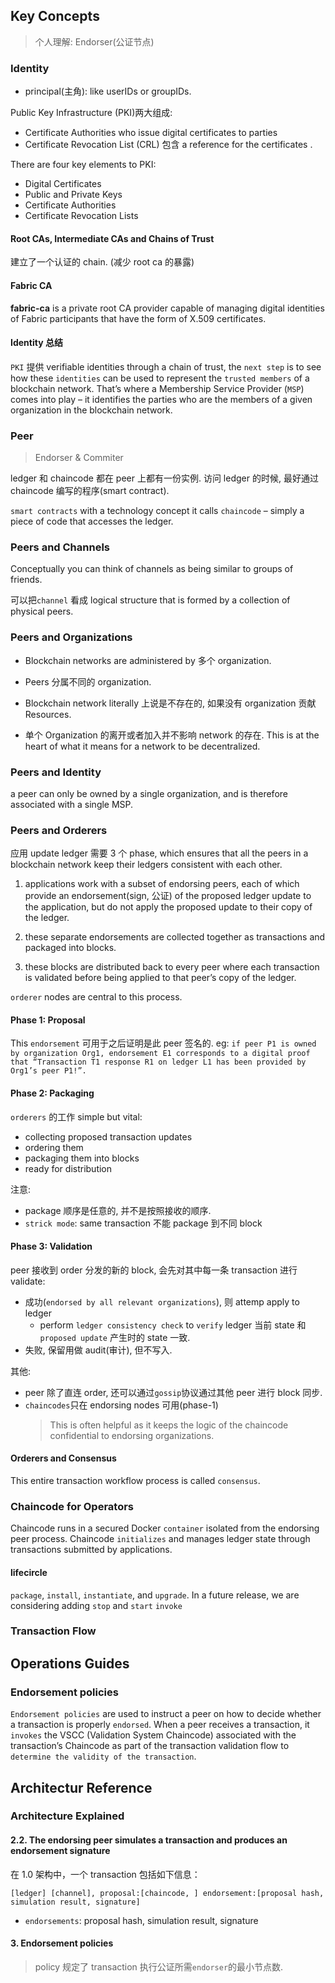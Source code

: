 ## Key Concepts

> 个人理解: Endorser(公证节点)

### Identity

* principal(主角): like userIDs or groupIDs.

Public Key Infrastructure (PKI)两大组成:

* Certificate Authorities who issue digital certificates to parties
* Certificate Revocation List (CRL) 包含 a reference for the certificates .

There are four key elements to PKI:

* Digital Certificates
* Public and Private Keys
* Certificate Authorities
* Certificate Revocation Lists

#### Root CAs, Intermediate CAs and Chains of Trust

建立了一个认证的 chain. (减少 root ca 的暴露)

#### Fabric CA

**fabric-ca** is a private root CA provider capable of managing digital identities of Fabric participants that have the form of X.509 certificates.

#### Identity 总结

`PKI` 提供 verifiable identities through a chain of trust, the `next step` is to see how these `identities` can be used to represent the `trusted members` of a blockchain network. That’s where a Membership Service Provider (`MSP`) comes into play – it identifies the parties who are the members of a given organization in the blockchain network.

### Peer

> Endorser & Commiter

ledger 和 chaincode 都在 peer 上都有一份实例. 访问 ledger 的时候, 最好通过 chaincode 编写的程序(smart contract).

`smart contracts` with a technology concept it calls `chaincode` – simply a piece of code that accesses the ledger.

### Peers and Channels

Conceptually you can think of channels as being similar to groups of friends.

可以把`channel` 看成 logical structure that is formed by a collection of physical peers.

### Peers and Organizations

* Blockchain networks are administered by 多个 organization.

* Peers 分属不同的 organization.

* Blockchain network literally 上说是不存在的, 如果没有 organization 贡献 Resources.

* 单个 Organization 的离开或者加入并不影响 network 的存在. This is at the heart of what it means for a network to be decentralized.

### Peers and Identity

a peer can only be owned by a single organization, and is therefore associated with a single MSP.

### Peers and Orderers

应用 update ledger 需要 3 个 phase, which ensures that all the peers in a blockchain network keep their ledgers consistent with each other.

1.  applications work with a subset of endorsing peers, each of which provide an endorsement(sign, 公证) of the proposed ledger update to the application, but do not apply the proposed update to their copy of the ledger.

2.  these separate endorsements are collected together as transactions and packaged into blocks.

3.  these blocks are distributed back to every peer where each transaction is validated before being applied to that peer’s copy of the ledger.

`orderer` nodes are central to this process.

#### Phase 1: Proposal

This `endorsement` 可用于之后证明是此 peer 签名的. eg: `if peer P1 is owned by organization Org1, endorsement E1 corresponds to a digital proof that “Transaction T1 response R1 on ledger L1 has been provided by Org1’s peer P1!”.`

#### Phase 2: Packaging

`orderers` 的工作 simple but vital:

* collecting proposed transaction updates
* ordering them
* packaging them into blocks
* ready for distribution

注意:

* package 顺序是任意的, 并不是按照接收的顺序.
* `strick mode`: same transaction 不能 package 到不同 block

#### Phase 3: Validation

peer 接收到 order 分发的新的 block, 会先对其中每一条 transaction 进行 validate:

* 成功(`endorsed by all relevant organizations`), 则 attemp apply to ledger
  * perform `ledger consistency check` to `verify` ledger 当前 state 和`proposed update` 产生时的 state 一致.
* 失败, 保留用做 audit(审计), 但不写入.

其他:

* peer 除了直连 order, 还可以通过`gossip`协议通过其他 peer 进行 block 同步.
* `chaincodes`只在 endorsing nodes 可用(phase-1)
  > This is often helpful as it keeps the logic of the chaincode confidential to endorsing organizations.

#### Orderers and Consensus

This entire transaction workflow process is called `consensus`.

### Chaincode for Operators

Chaincode runs in a secured Docker `container` isolated from the endorsing peer process. Chaincode `initializes` and manages ledger state through transactions submitted by applications.

#### lifecircle

`package`, `install`, `instantiate`, and `upgrade`. In a future release, we are considering adding `stop` and `start`
`invoke`

### Transaction Flow

## Operations Guides

### Endorsement policies

`Endorsement policies` are used to instruct a peer on how to decide whether a transaction is properly `endorsed`. When a peer receives a transaction, it `invokes` the VSCC (Validation System Chaincode) associated with the transaction’s Chaincode as part of the transaction validation flow to `determine the validity of the transaction`.

## Architectur Reference

### Architecture Explained

#### 2.2. The endorsing peer simulates a transaction and produces an endorsement signature

在 1.0 架构中，一个 transaction 包括如下信息：

```
[ledger] [channel], proposal:[chaincode, ] endorsement:[proposal hash, simulation result, signature]
```

* `endorsements`: proposal hash, simulation result, signature

#### 3. Endorsement policies

> policy 规定了 transaction 执行公证所需`endorser`的最小节点数.

